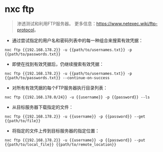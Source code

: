 # nxc ftp

> 渗透测试和利用FTP服务器。
> 更多信息：<https://www.netexec.wiki/ftp-protocol>。

- 通过尝试指定的用户名和密码列表中的每一种组合来搜索有效凭据：

`nxc ftp {{192.168.178.2}} -u {{path/to/usernames.txt}} -p {{path/to/passwords.txt}}`

- 即使在找到有效凭据后，仍继续搜索有效凭据：

`nxc ftp {{192.168.178.2}} -u {{path/to/usernames.txt}} -p {{path/to/passwords.txt}} --continue-on-success`

- 对所有有效凭据的每个FTP服务器执行目录列表：

`nxc ftp {{192.168.178.0/24}} -u {{username}} -p {{password}} --ls`

- 从目标服务器下载指定的文件：

`nxc ftp {{192.168.178.2}} -u {{username}} -p {{password}} --get {{path/to/file}}`

- 将指定的文件上传到目标服务器的指定位置：

`nxc ftp {{192.168.178.2}} -u {{username}} -p {{password}} --put {{path/to/local_file}} {{path/to/remote_location}}`